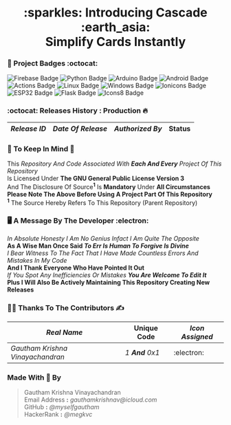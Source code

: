 <h1 align="center"> :sparkles: Introducing Cascade :earth_asia: <br> Simplify Cards Instantly</h1>

### :milky_way: Project Badges :octocat:
![Firebase Badge](https://img.shields.io/badge/Powered_By-Firebase-577B8D?logo=firebase&logoColor=ffa611&logoSize=auto)
![Python Badge](https://img.shields.io/badge/Built_Using-Python-yellow?logo=python)
![Arduino Badge](https://img.shields.io/badge/Hardware_Using-Arduino-blue?logo=arduino)
![Android Badge](https://img.shields.io/badge/Application_For-Android-purple?logo=android)
![Actions Badge](https://img.shields.io/badge/CI_CD_Provider-Github_Actions-%23D95F59?logo=githubactions)
![Linux Badge](https://img.shields.io/badge/Development_Environment-Ubuntu_18.04-red?logo=linux)
![Windows Badge](https://img.shields.io/badge/Tested_On-Windows_11-%2303346E?logo=testcafe)
![Ionicons Badge](https://img.shields.io/badge/Icons_From-Ionicons-blue?logo=ionic)
![ESP32 Badge](https://img.shields.io/badge/Hardware_Using-ESP32-blue?logo=espressif)
![Flask Badge](https://img.shields.io/badge/Server_Using-Flask-blue?logo=flask)
![Icons8 Badge](https://img.shields.io/badge/Logos_From-Icons8-lightgreen?logo=icons8)

### :octocat: Releases History : Production :fire:
| *Release ID* | *Date Of Release* | *Authorized By* | **Status** |
| ----------- | --------------- | --------------- | ---------- |

### :scroll: To Keep In Mind :art:

This *Repository And Code Associated With **Each And Every** Project Of This Repository* <br>
Is Licensed Under **The GNU General Public License Version 3** <br>
And The Disclosure Of Source<sup>**1**</sup> Is **Mandatory** Under **All Circumstances** <br>
**Please Note The Above Before Using A Project Part Of This Repository** <br>
<sup>**1**</sup> The Source Hereby Refers To This Repository (Parent Repository)

### :desktop_computer: A Message By The Developer :electron:

*In Absolute Honesty I Am No Genius Infact I Am Quite The Opposite* <br>
**As A Wise Man Once Said *To Err Is Human To Forgive Is Divine*** <br>
*I Bear Witness To The Fact That I Have Made Countless Errors And Mistakes In My Code* <br>
**And I Thank Everyone Who Have Pointed It Out** <br>
*If You Spot Any Inefficiencies Or Mistakes **You Are Welcome To Edit It*** <br>
**Plus I Will Also Be Actively Maintaining This Repository Creating New Releases**

### :man_technologist: Thanks To The Contributors :writing_hand:

| *Real Name* | **Unique Code**  | *Icon Assigned* |
| ----------- | -------------- | --------------- |
| *Gautham Krishna Vinayachandran* | *1 **And** 0x1* | :electron: |

### Made With :gift_heart: By

> Gautham Krishna Vinayachandran <br>
> Email Address **:** _gauthamkrishnav@icloud.com_ <br>
> GitHub **:** _@myselfgautham_ <br>
> HackerRank **:** _@megkvc_